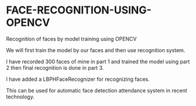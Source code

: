 # FACE-RECOGNITION-USING-OPENCV
Recognition of faces by model training using OPENCV

We will first train the model by our faces and then use recognition system.

I have recorded 300 faces of mine in part 1 and trained the model using part 2 then final recognition is done in part 3.

I have added a LBPHFaceRecognizer for recognizing faces.

This can be used for automatic face detection attendance system in recent technology.



